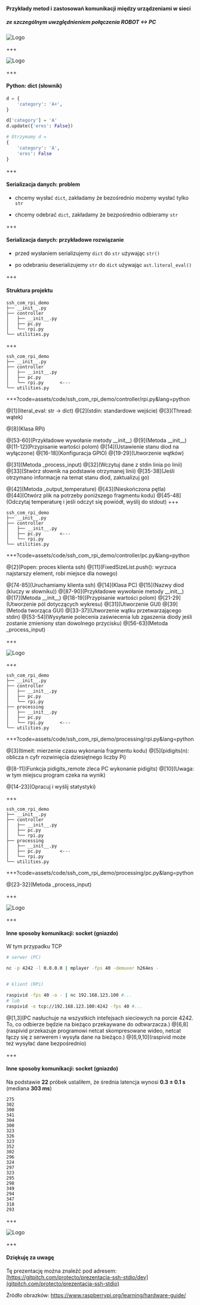 #### Przykłady metod i zastosowań komunikacji między urządzeniami w sieci

##### ze szczególnym uwzględnieniem połączenia ROBOT <-> PC

![Logo](assets/img/controller.png)

+++

![Logo](assets/img/controller.png)

+++

#### Python: dict (słownik)

```python
d = {
    'category': 'A+',
}

d['category'] = 'A'
d.update({'eres': False})

# Otrzymamy d = 
{
    'category': 'A',
    'eres': False
}
```

+++

#### Serializacja danych: problem

* chcemy wysłać `dict`, zakładamy że bezośrednio możemy wysłać tylko `str`

* chcemy odebrać `dict`, zakładamy że bezpośrednio odbieramy `str` 

+++

#### Serializacja danych: przykładowe rozwiązanie

* przed wysłaniem serializujemy `dict` do `str` używając `str()`

* po odebraniu deserializujemy `str` do `dict` używając `ast.literal_eval()`

+++

#### Struktura projektu

```text
ssh_com_rpi_demo
├── __init__.py
├── controller
│   ├── __init__.py
│   ├── pc.py
│   └── rpi.py
└── utilities.py
```

+++

```text
ssh_com_rpi_demo
├── __init__.py
├── controller
│   ├── __init__.py
│   ├── pc.py
│   └── rpi.py      <---
└── utilities.py
```

+++?code=assets/code/ssh_com_rpi_demo/controller/rpi.py&lang=python

@[1](literal_eval: str -> dict)
@[2](stdin: standardowe wejście)
@[3](Thread: wątek)

@[8](Klasa RPi)

@[53-60](Przykładowe wywołanie metody \_\_init\_\_)
@[9](Metoda \_\_init\_\_)
@[11-12](Przypisanie wartości polom)
@[14](Ustawienie stanu diod na wyłączone)
@[16-18](Konfiguracja GPIO)
@[19-29](Utworzenie wątków)

@[31](Metoda _process_input)
@[32](Wczytuj dane z stdin linia po linii)
@[33](Stwórz słownik na podstawie otrzymanej linii)
@[35-38](Jeśli otrzymano informacje na temat stanu diod, zaktualizuj go)

@[42](Metoda \_output_temperature)
@[43](Nieskończona pętla)    
@[44](Otwórz plik na potrzeby poniższego fragmentu kodu)
@[45-48](Odczytaj temperaturę i jeśli odczyt się powiódł, wyślij do stdout)
+++

```text
ssh_com_rpi_demo
├── __init__.py
├── controller
│   ├── __init__.py
│   ├── pc.py       <---
│   └── rpi.py
└── utilities.py
```

+++?code=assets/code/ssh_com_rpi_demo/controller/pc.py&lang=python

@[2](Popen: proces klienta ssh)
@[11](FixedSizeList.push(): wyrzuca najstarszy element, robi miejsce dla nowego)

@[74-85](Uruchamiamy klienta ssh)
@[14](Klasa PC)
@[15](Nazwy diod (kluczy w słowniku))
@[87-90](Przykładowe wywołanie metody \_\_init\_\_)
@[17](Metoda \_\_init\_\_)
@[18-19](Przypisanie wartości polom)
@[21-29](Utworzenie pól dotyczących wykresu)
@[31](Utworzenie GUI)
@[39](Metoda tworząca GUI)
@[33-37](Utworzenie wątku przetwarzającego stdin)
@[53-54](Wysyłanie polecenia zaświecenia lub zgaszenia diody jeśli zostanie zmieniony stan dowolnego przycisku)
@[56-63](Metoda _process_input)

+++

![Logo](assets/img/processing.png)

+++

```text
ssh_com_rpi_demo
├── __init__.py
├── controller
│   ├── __init__.py
│   ├── pc.py
│   └── rpi.py
├── processing
│   ├── __init__.py
│   ├── pc.py
│   └── rpi.py      <---
└── utilities.py
```

+++?code=assets/code/ssh_com_rpi_demo/processing/rpi.py&lang=python

@[3](timeit: mierzenie czasu wykonania fragmentu kodu)
@[5](pidigits(n): oblicza n cyfr rozwinięcia dziesiętnego liczby Pi)

@[8-11](Funkcja pidigits_remote zleca PC wykonanie pidigits)
@[10](Uwaga: w tym miejscu program czeka na wynik)

@[14-23](Opracuj i wyślij statystyki)

+++

```text
ssh_com_rpi_demo
├── __init__.py
├── controller
│   ├── __init__.py
│   ├── pc.py
│   └── rpi.py
├── processing
│   ├── __init__.py
│   ├── pc.py       <---
│   └── rpi.py
└── utilities.py
```

+++?code=assets/code/ssh_com_rpi_demo/processing/pc.py&lang=python

@[23-32](Metoda _process_input)

+++

![Logo](assets/img/processing_plot.png)

+++

#### Inne sposoby komunikacji: socket (gniazdo)

W tym przypadku TCP

```bash
# serwer (PC)

nc -p 4242 -l 0.0.0.0 | mplayer -fps 40 -demuxer h264es -


# klient (RPi)

raspivid -fps 40 -o - | nc 192.168.123.100 #...
# lub
raspivid -o tcp://192.168.123.100:4242 -fps 40 #...
```

@[1,3](PC nasłuchuje na wszystkich intefejsach sieciowych na porcie 4242. To, co odbierze będzie na bieżąco przekaywane do odtwarzacza.)
@[6,8](raspivid przekazuje programowi netcat skompresowane wideo, netcat łączy się z serwerem i wysyła dane na bieżąco.)
@[6,9,10](raspivid może też wysyłać dane bezpośrednio)

+++

#### Inne sposoby komunikacji: socket (gniazdo)

Na podstawie **22** próbek ustaliłem, że średnia latencja wynosi **0.3 ± 0.1 s** (mediana **303 ms**)

```text
275
302
300
341
304
300
323
326
323
352
302
296
324
297
323
295
298
349
294
347
318
293
```

+++

![Logo](assets/img/fbf.png)

+++

#### Dziękuję za uwagę

Tę prezentację można znaleźć pod adresem: [https://gitpitch.com/protecto/prezentacja-ssh-stdio/dev](gitpitch.com/protecto/prezentacja-ssh-stdio)

Źródło obrazków: https://www.raspberrypi.org/learning/hardware-guide/
